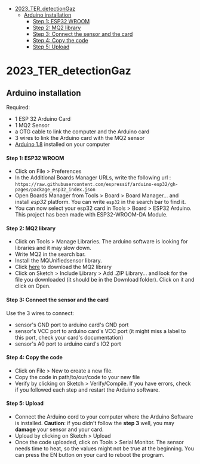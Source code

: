 - [2023\_TER\_detectionGaz](#2023_ter_detectiongaz)
  - [Arduino installation](#arduino-installation)
      - [Step 1: ESP32 WROOM](#step-1-esp32-wroom)
      - [Step 2: MQ2 library](#step-2-mq2-library)
      - [Step 3: Connect the sensor and the card](#step-3-connect-the-sensor-and-the-card)
      - [Step 4: Copy the code](#step-4-copy-the-code)
      - [Step 5: Upload](#step-5-upload)


# 2023_TER_detectionGaz

## Arduino installation

Required:
- 1 ESP 32 Arduino Card
- 1 MQ2 Sensor
- a OTG cable to link the computer and the Arduino card
- 3 wires to link the Arduino card with the MQ2 sensor
- [Arduino 1.8](https://www.arduino.cc/en/software) installed on your computer

#### Step 1: ESP32 WROOM

- Click on File > Preferences
- In the Additional Boards Manager URLs, write the following url : ```https://raw.githubusercontent.com/espressif/arduino-esp32/gh-pages/package_esp32_index.json```
- Open Boards Manager from Tools > Board > Board Manager... and install *esp32* platform. You can write ```esp32``` in the search bar to find it.
- You can now select your esp32 card in Tools > Board > ESP32 Arduino. This project has been made with ESP32-WROOM-DA Module. 

#### Step 2: MQ2 library

- Click on Tools > Manage Libraries. The arduino software is looking for libraries and it may slow down. 
- Write MQ2 in the search bar. 
- Install the MQUnifiedsensor library.
- Click [here](https://github.com/labay11/MQ-2-sensor-library/archive/refs/heads/master.zip) to download the MQ2 library
- Click on Sketch > Include Library > Add .ZIP Library... and look for the file you downloaded (it should be in the Download folder). Click on it and click on Open.

#### Step 3: Connect the sensor and the card

Use the 3 wires to connect:
- sensor's GND port to arduino card's GND port
- sensor's VCC port to arduino card's VCC port (it might miss a label to this port, check your card's documentation)
- sensor's A0 port to arduino card's IO2 port

#### Step 4: Copy the code

- Click on File > New to create a new file. 
- Copy the code in path/to/our/code to your new file
- Verify by clicking on Sketch > Verify/Compile. If you have errors, check if you followed each step and restart the Arduino software.

#### Step 5: Upload

- Connect the Arduino cord to your computer where the Arduino Software is installed. **Caution**: if you didn't follow the **step 3** well, you may **damage** your sensor and your card.
- Upload by clicking on Sketch > Upload
- Once the code uploaded, click on Tools > Serial Monitor. The sensor needs time to heat, so the values might not be true at the beginning. You can press the EN button on your card to reboot the program.
